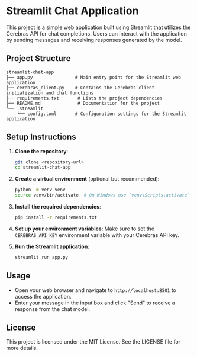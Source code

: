 # Streamlit Chat Application

This project is a simple web application built using Streamlit that utilizes the Cerebras API for chat completions. Users can interact with the application by sending messages and receiving responses generated by the model.

## Project Structure

```
streamlit-chat-app
├── app.py                # Main entry point for the Streamlit web application
├── cerebras_client.py    # Contains the Cerebras client initialization and chat functions
├── requirements.txt       # Lists the project dependencies
├── README.md              # Documentation for the project
└── .streamlit
    └── config.toml       # Configuration settings for the Streamlit application
```

## Setup Instructions

1. **Clone the repository**:
   ```bash
   git clone <repository-url>
   cd streamlit-chat-app
   ```

2. **Create a virtual environment** (optional but recommended):
   ```bash
   python -m venv venv
   source venv/bin/activate  # On Windows use `venv\Scripts\activate`
   ```

3. **Install the required dependencies**:
   ```bash
   pip install -r requirements.txt
   ```

4. **Set up your environment variables**:
   Make sure to set the `CEREBRAS_API_KEY` environment variable with your Cerebras API key.

5. **Run the Streamlit application**:
   ```bash
   streamlit run app.py
   ```

## Usage

- Open your web browser and navigate to `http://localhost:8501` to access the application.
- Enter your message in the input box and click "Send" to receive a response from the chat model.

## License

This project is licensed under the MIT License. See the LICENSE file for more details.